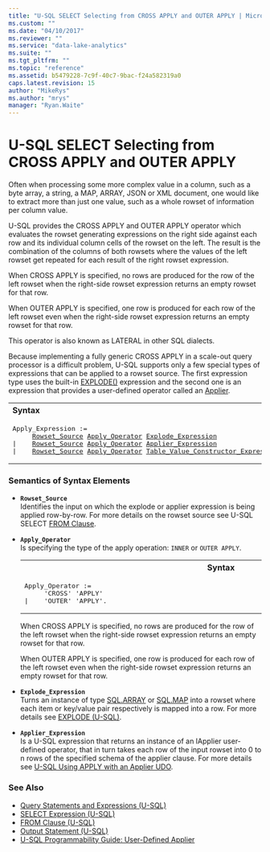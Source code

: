 ```yaml
---
title: "U-SQL SELECT Selecting from CROSS APPLY and OUTER APPLY | Microsoft Docs"
ms.custom: ""
ms.date: "04/10/2017"
ms.reviewer: ""
ms.service: "data-lake-analytics"
ms.suite: ""
ms.tgt_pltfrm: ""
ms.topic: "reference"
ms.assetid: b5479228-7c9f-40c7-9bac-f24a582319a0
caps.latest.revision: 15
author: "MikeRys"
ms.author: "mrys"
manager: "Ryan.Waite"
---
```

# U-SQL SELECT Selecting from CROSS APPLY and OUTER APPLY
Often when processing some more complex value in a column, such as a byte array, a string, a MAP, ARRAY, JSON or XML document, one would like to extract more than just one value, such as a whole rowset of information per column value.  
  
U-SQL provides the CROSS APPLY and OUTER APPLY operator which evaluates the rowset generating expressions on the right side against each row and its individual column cells of the rowset on the left. The result is the combination of the columns of both rowsets where the values of the left rowset get repeated for each result of the right rowset expression.  
  
When CROSS APPLY is specified, no rows are produced for the row of the left rowset when the right-side rowset expression returns an empty rowset for that row.  
  
When OUTER APPLY is specified, one row is produced for each row of the left rowset even when the right-side rowset expression returns an empty rowset for that row.  
  
This operator is also known as LATERAL in other SQL dialects.  
  
Because implementing a fully generic CROSS APPLY in a scale-out query processor is a difficult problem, U-SQL supports only a few special types of expressions that can be applied to a rowset source. The first expression type uses the built-in [EXPLODE()](explode-u-sql.md) expression and the second one is an expression that provides a user-defined operator called an [Applier](https://docs.microsoft.com/azure/data-lake-analytics/data-lake-analytics-u-sql-programmability-guide#user-defined-applier).  
  
<table><th align="left">Syntax</th><tr><td><pre>
Apply_Expression :=                                                                                      
     <a href="#row_src">Rowset_Source</a> <a href="#aply_op">Apply_Operator</a> <a href="#expl_exp">Explode_Expression</a>  
|    <a href="#row_src">Rowset_Source</a> <a href="#aply_op">Apply_Operator</a> <a href="#apl_exp">Applier_Expression</a>
|    <a href="#row_src">Rowset_Source</a> <a href="#aply_op">Apply_Operator</a> <a href="u-sql-select-selecting-from-the-values-table-value-constructor.md">Table_Value_Constructor_Expression</a> <a href="u-sql-select-selecting-from-the-values-table-value-constructor.md">Derived_Table_Alias</a>
</pre></td></tr></table>
   
### Semantics of Syntax Elements    
- <a name="row_src"></a>**`Rowset_Source`**  
  Identifies the input on which the explode or applier expression is being applied row-by-row. For more details on the rowset source see U-SQL SELECT [FROM Clause](from-clause-u-sql.md).  
  
- <a name="aply_op"></a>**`Apply_Operator`**   
Is specifying the type of the apply operation: `INNER` or `OUTER APPLY`.  
  
  <table><th>Syntax</th><tr><td><pre>
  Apply_Operator :=                                                                                   
       'CROSS' 'APPLY'
  |    'OUTER' 'APPLY'.
  </pre></td></tr></table>
      
    When CROSS APPLY is specified, no rows are produced for the row of the left rowset when the right-side rowset expression returns an empty rowset for that row.  
  
    When OUTER APPLY is specified, one row is produced for each row of the left rowset even when the right-side rowset expression returns an empty rowset for that row.  
 
-   <a name="expl_exp"></a>**`Explode_Expression`**  
    Turns an instance of type [SQL.ARRAY](complex-built-in-u-sql-types.md)  or [SQL.MAP](complex-built-in-u-sql-types.md) into a rowset where each item or key/value pair respectively is mapped into a row. For more details see  [EXPLODE (U-SQL)](explode-u-sql.md).
  
-   <a name="apl_exp"></a>**`Applier_Expression`**  
    Is a U-SQL expression that returns an instance of an IApplier user-defined operator, that in turn takes each row of the input rowset into 0 to n rows of the specified schema of the applier clause. For more details see [U-SQL Using APPLY with an Applier UDO](u-sql-using-apply-with-an-applier-udo.md).  
    
### See Also 
* [Query Statements and Expressions (U-SQL)](query-statements-and-expressions-u-sql.md)
* [SELECT Expression (U-SQL)](select-expression-u-sql.md) 
* [FROM Clause (U-SQL)](from-clause-u-sql.md) 
* [Output Statement (U-SQL)](output-statement-u-sql.md)  
* [U-SQL Programmability Guide: User-Defined Applier](https://docs.microsoft.com/azure/data-lake-analytics/data-lake-analytics-u-sql-programmability-guide#user-defined-applier)

